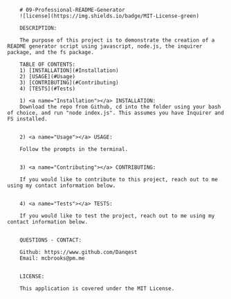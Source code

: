 
        # 09-Professional-README-Generator
        ![license](https://img.shields.io/badge/MIT-License-green)
        
        DESCRIPTION:
        
        The purpose of this project is to demonstrate the creation of a README generator script using javascript, node.js, the inquirer package, and the fs package.

        TABLE OF CONTENTS:
        1) [INSTALLATION](#Installation)
        2) [USAGE](#Usage)
        3) [CONTRIBUTING](#Contributing)
        4) [TESTS](#Tests)

        1) <a name="Installation"></a> INSTALLATION:
        Download the repo from Github, cd into the folder using your bash of choice, and run "node index.js". This assumes you have Inquirer and FS installed.


        2) <a name="Usage"></a> USAGE:
        
        Follow the prompts in the terminal.


        3) <a name="Contributing"></a> CONTRIBUTING:
        
        If you would like to contribute to this project, reach out to me using my contact information below.


        4) <a name="Tests"></a> TESTS:
        
        If you would like to test the project, reach out to me using my contact information below.


        QUESTIONS - CONTACT:

        Github: https://www.github.com/Danqest
        Email: mcbrooks@pm.me


        LICENSE:

        This application is covered under the MIT License.
        
        